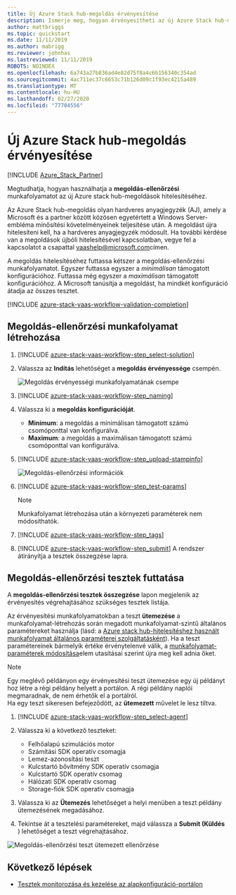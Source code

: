 ```yaml
---
title: Új Azure Stack hub-megoldás érvényesítése
description: Ismerje meg, hogyan érvényesítheti az új Azure Stack hub-megoldást szolgáltatásként történő érvényesítéssel.
author: mattbriggs
ms.topic: quickstart
ms.date: 11/11/2019
ms.author: mabrigg
ms.reviewer: johnhas
ms.lastreviewed: 11/11/2019
ROBOTS: NOINDEX
ms.openlocfilehash: 6a743a27b836ad4e82d75f8a4c6b156340c354ad
ms.sourcegitcommit: 4ac711ec37c6653c71b126d09c1f93ec4215a489
ms.translationtype: MT
ms.contentlocale: hu-HU
ms.lasthandoff: 02/27/2020
ms.locfileid: "77704556"
---
```

# <a name="validate-a-new-azure-stack-hub-solution"></a>Új Azure Stack hub-megoldás érvényesítése

[!INCLUDE [Azure_Stack_Partner](./includes/azure-stack-partner-appliesto.md)]

Megtudhatja, hogyan használhatja a **megoldás-ellenőrzési** munkafolyamatot az új Azure stack hub-megoldások hitelesítéséhez.

Az Azure Stack hub-megoldás olyan hardveres anyagjegyzék (AJ), amely a Microsoft és a partner között közösen egyetértett a Windows Server-embléma minősítési követelményeinek teljesítése után. A megoldást újra hitelesíteni kell, ha a hardveres anyagjegyzék módosult. Ha további kérdése van a megoldások újbóli hitelesítésével kapcsolatban, vegye fel a kapcsolatot a csapattal [vaashelp@microsoft.com](mailto:vaashelp@microsoft.com)címen.

A megoldás hitelesítéséhez futtassa kétszer a megoldás-ellenőrzési munkafolyamatot. Egyszer futtassa egyszer a *minimálisan* támogatott konfigurációhoz. Futtassa még egyszer a *maximálisan* támogatott konfigurációhoz. A Microsoft tanúsítja a megoldást, ha mindkét konfiguráció átadja az összes tesztet.

[!INCLUDE [azure-stack-vaas-workflow-validation-completion](includes/azure-stack-vaas-workflow-validation-completion.md)]

## <a name="create-a-solution-validation-workflow"></a>Megoldás-ellenőrzési munkafolyamat létrehozása

1. [!INCLUDE [azure-stack-vaas-workflow-step_select-solution](includes/azure-stack-vaas-workflow-step_select-solution.md)]

3. Válassza az **Indítás** lehetőséget a **megoldás érvényessége** csempén.

    ![Megoldás érvényességi munkafolyamatának csempe](media/tile_validation-solution.png)

4. [!INCLUDE [azure-stack-vaas-workflow-step_naming](includes/azure-stack-vaas-workflow-step_naming.md)]

5. Válassza ki a **megoldás konfigurációját**.
    - **Minimum**: a megoldás a minimálisan támogatott számú csomóponttal van konfigurálva.
    - **Maximum**: a megoldás a maximálisan támogatott számú csomóponttal van konfigurálva.
6. [!INCLUDE [azure-stack-vaas-workflow-step_upload-stampinfo](includes/azure-stack-vaas-workflow-step_upload-stampinfo.md)]

    ![Megoldás-ellenőrzési információk](media/workflow_validation-solution_info.png)

7. [!INCLUDE [azure-stack-vaas-workflow-step_test-params](includes/azure-stack-vaas-workflow-step_test-params.md)]

    > [!NOTE]
    > Munkafolyamat létrehozása után a környezeti paraméterek nem módosíthatók.

8. [!INCLUDE [azure-stack-vaas-workflow-step_tags](includes/azure-stack-vaas-workflow-step_tags.md)]
9. [!INCLUDE [azure-stack-vaas-workflow-step_submit](includes/azure-stack-vaas-workflow-step_submit.md)]
    A rendszer átirányítja a tesztek összegzése lapra.

## <a name="run-solution-validation-tests"></a>Megoldás-ellenőrzési tesztek futtatása

A **megoldás-ellenőrzési tesztek összegzése** lapon megjelenik az érvényesítés végrehajtásához szükséges tesztek listája.

Az érvényesítési munkafolyamatokban a teszt **ütemezése** a munkafolyamat-létrehozás során megadott munkafolyamat-szintű általános paramétereket használja (lásd: a [Azure stack hub-hitelesítéshez használt munkafolyamat általános paraméterei szolgáltatásként](azure-stack-vaas-parameters.md)). Ha a teszt paramétereinek bármelyik értéke érvénytelenvé válik, a [munkafolyamat-paraméterek módosítása](azure-stack-vaas-monitor-test.md#change-workflow-parameters)elem utasításai szerint újra meg kell adnia őket.

> [!NOTE]
> Egy meglévő példányon egy érvényesítési teszt ütemezése egy új példányt hoz létre a régi példány helyett a portálon. A régi példány naplói megmaradnak, de nem érhetők el a portálról.  
Ha egy teszt sikeresen befejeződött, az **ütemezett** művelet le lesz tiltva.

1. [!INCLUDE [azure-stack-vaas-workflow-step_select-agent](includes/azure-stack-vaas-workflow-step_select-agent.md)]

2. Válassza ki a következő teszteket:
    - Felhőalapú szimulációs motor
    - Számítási SDK operatív csomagja
    - Lemez-azonosítási teszt
    - Kulcstartó bővítmény SDK operatív csomagja
    - Kulcstartó SDK operatív csomag
    - Hálózati SDK operatív csomag
    - Storage-fiók SDK operatív csomagja

3. Válassza ki az **Ütemezés** lehetőséget a helyi menüben a teszt példány ütemezésének megadásához.

4. Tekintse át a tesztelési paramétereket, majd válassza a **Submit (Küldés** ) lehetőséget a teszt végrehajtásához.

![Megoldás-ellenőrzési teszt ütemezett ellenőrzése](media/workflow_validation-solution_schedule-test.png)

## <a name="next-steps"></a>Következő lépések

- [Tesztek monitorozása és kezelése az alapkonfiguráció-portálon](azure-stack-vaas-monitor-test.md)